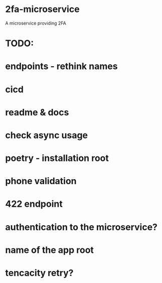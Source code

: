 # 2fa-microservice
A microservice providing 2FA


# TODO:
# endpoints - rethink names
# cicd
# readme & docs
# check async usage
# poetry - installation root
# phone validation
# 422 endpoint
# authentication to the microservice?
# name of the app root
# tencacity retry?
